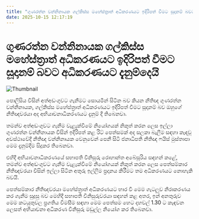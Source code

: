 ```yaml
---
title: "ගුණරත්න වන්නිනායක ගල්කිස්ස මහේස්ත්‍රාත් අධිකරණයට ඉදිරිපත් වීමට සූදානම් බවට අධිකරණයට දැනුම්දෙයි"
date: 2025-10-15 12:17:19
---
```


# ගුණරත්න වන්නිනායක ගල්කිස්ස මහේස්ත්‍රාත් අධිකරණයට ඉදිරිපත් වීමට සූදානම් බවට අධිකරණයට දැනුම්දෙයි

![Thumbnail](https://helakuru.sgp1.cdn.digitaloceanspaces.com/esana/images/lib/gunarathne-wanninayake-archived.jpg)

පොලිසිය විසින් අත්අඩංගුවට ගැනීමට සොයමින් සිටින බව කියන නීතිඥ ගුණරත්න වන්නිනායක, ගල්කිස්ස මහේස්ත්‍රාත් අධිකරණයට ඉදිරිපත් වීමට සූදානම් බව ඔහුගේ නීතිඥවරයා අද අභියාචනාධිකරණයට දැනුම් දී තිබෙනවා.

තමන්ව අත්අඩංගුවට ගැනීම වැළැක්වීමේ නියෝගයක් නිකුත් කරන ලෙස ඉල්ලා ගුණරත්න වන්නිනායක විසින් ඉදිරිපත් කළ රිට් පෙත්සමක් අද සලකා බැලීම සඳහා කැඳවූ අවස්ථාවේදී නීතිඥ වන්නිනායක වෙනුවෙන් පෙනී සිටි ජනාධිපති නීතිඥ ෆයිස් මුස්තාපා මෙම දැනුම්දීම සිදුකර තිබෙනවා.

එහිදී අභියාචනාධිකරණයේ සභාපති විනිසුරු රොහාන්ත අබේසූරිය සඳහන් කළේ, තමන්ව අත්අඩංගුවට ගැනීම වැළැක්වීමේ නියෝගයක් නිකුත් කරන ලෙස පෙත්සම්කාර නීතිඥවරයා විසින් ඉල්ලා සිටින අතුරු ඉල්ලීම ප්‍රදානය කිරීමට තම අධිකරණයට නොහැකි බවයි.

පෙත්සම්කාර නීතිඥවරයා මහේස්ත්‍රාත් අධිකරණයට භාර වී මෙම ගැටලුව නිරාකරණය කර ගැනීම සුදුසු බව මෙහිදී සභාපති විනිසුරුවරයා සඳහන් කළ අතර, ඉන් අනතුරුව මෙම කටයුතුවල ප්‍රගතිය විමසීම සඳහා මෙම පෙත්සම හෙට දහවල් 1.30 ට කැඳවන ලෙසත් අභියාචනා අධිකරණ විනිසුරු මඩුල්ල නියෝග කර තිබෙනවා.

